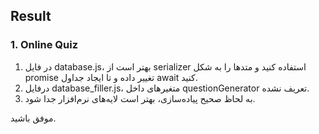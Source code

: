 ## Result

### 1. Online Quiz
1. در فایل database.js، بهتر است از serializer استفاده کنید و متدها را به شکل promise تغییر داده و تا ایجاد جداول await  کنید.
2. درفایل database_filler.js، متغیرهای داخل questionGenerator تعریف نشده.
3. به لحاظ صحیح پیاده‌سازی، بهتر است لایه‌های نرم‌افزار جدا شود.

موفق باشید.
